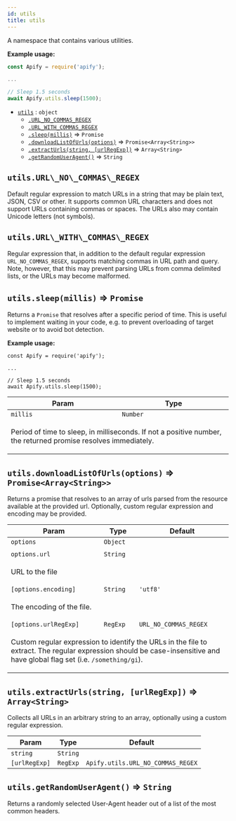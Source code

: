 ```yaml
---
id: utils
title: utils
---
```

<a name="utils"></a>

A namespace that contains various utilities.

**Example usage:**

```javascript
const Apify = require('apify');

...

// Sleep 1.5 seconds
await Apify.utils.sleep(1500);
```


* [`utils`](#utils) : <code>object</code>
    * [`.URL_NO_COMMAS_REGEX`](#utils.URL_NO_COMMAS_REGEX)
    * [`.URL_WITH_COMMAS_REGEX`](#utils.URL_WITH_COMMAS_REGEX)
    * [`.sleep(millis)`](#utils.sleep) ⇒ <code>Promise</code>
    * [`.downloadListOfUrls(options)`](#utils.downloadListOfUrls) ⇒ <code>Promise&lt;Array&lt;String&gt;&gt;</code>
    * [`.extractUrls(string, [urlRegExp])`](#utils.extractUrls) ⇒ <code>Array&lt;String&gt;</code>
    * [`.getRandomUserAgent()`](#utils.getRandomUserAgent) ⇒ <code>String</code>

<a name="utils.URL_NO_COMMAS_REGEX"></a>

## `utils.URL\_NO\_COMMAS\_REGEX`
Default regular expression to match URLs in a string that may be plain text, JSON, CSV or other. It supports common URL characters
and does not support URLs containing commas or spaces. The URLs also may contain Unicode letters (not symbols).

<a name="utils.URL_WITH_COMMAS_REGEX"></a>

## `utils.URL\_WITH\_COMMAS\_REGEX`
Regular expression that, in addition to the default regular expression `URL_NO_COMMAS_REGEX`, supports matching commas in URL path and query.
Note, however, that this may prevent parsing URLs from comma delimited lists, or the URLs may become malformed.

<a name="utils.sleep"></a>

## `utils.sleep(millis)` ⇒ <code>Promise</code>
Returns a `Promise` that resolves after a specific period of time. This is useful to implement waiting
in your code, e.g. to prevent overloading of target website or to avoid bot detection.

**Example usage:**

```
const Apify = require('apify');

...

// Sleep 1.5 seconds
await Apify.utils.sleep(1500);
```

<table>
<thead>
<tr>
<th>Param</th><th>Type</th>
</tr>
</thead>
<tbody>
<tr>
<td><code>millis</code></td><td><code>Number</code></td>
</tr>
<tr>
<td colspan="3"><p>Period of time to sleep, in milliseconds. If not a positive number, the returned promise resolves immediately.</p>
</td></tr></tbody>
</table>
<a name="utils.downloadListOfUrls"></a>

## `utils.downloadListOfUrls(options)` ⇒ <code>Promise&lt;Array&lt;String&gt;&gt;</code>
Returns a promise that resolves to an array of urls parsed from the resource available at the provided url.
Optionally, custom regular expression and encoding may be provided.

<table>
<thead>
<tr>
<th>Param</th><th>Type</th><th>Default</th>
</tr>
</thead>
<tbody>
<tr>
<td><code>options</code></td><td><code>Object</code></td><td></td>
</tr>
<tr>
<td colspan="3"></td></tr><tr>
<td><code>options.url</code></td><td><code>String</code></td><td></td>
</tr>
<tr>
<td colspan="3"><p>URL to the file</p>
</td></tr><tr>
<td><code>[options.encoding]</code></td><td><code>String</code></td><td><code>&#x27;utf8&#x27;</code></td>
</tr>
<tr>
<td colspan="3"><p>The encoding of the file.</p>
</td></tr><tr>
<td><code>[options.urlRegExp]</code></td><td><code>RegExp</code></td><td><code>URL_NO_COMMAS_REGEX</code></td>
</tr>
<tr>
<td colspan="3"><p>Custom regular expression to identify the URLs in the file to extract.
  The regular expression should be case-insensitive and have global flag set (i.e. <code>/something/gi</code>).</p>
</td></tr></tbody>
</table>
<a name="utils.extractUrls"></a>

## `utils.extractUrls(string, [urlRegExp])` ⇒ <code>Array&lt;String&gt;</code>
Collects all URLs in an arbitrary string to an array, optionally using a custom regular expression.

<table>
<thead>
<tr>
<th>Param</th><th>Type</th><th>Default</th>
</tr>
</thead>
<tbody>
<tr>
<td><code>string</code></td><td><code>String</code></td><td></td>
</tr>
<tr>
</tr><tr>
<td><code>[urlRegExp]</code></td><td><code>RegExp</code></td><td><code>Apify.utils.URL_NO_COMMAS_REGEX</code></td>
</tr>
<tr>
</tr></tbody>
</table>
<a name="utils.getRandomUserAgent"></a>

## `utils.getRandomUserAgent()` ⇒ <code>String</code>
Returns a randomly selected User-Agent header out of a list of the most common headers.

